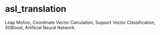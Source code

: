 # asl_translation
Leap Motion, Coordinate Vector Calculation, Support Vector Classification, XGBoost, Artificial Neural Network
